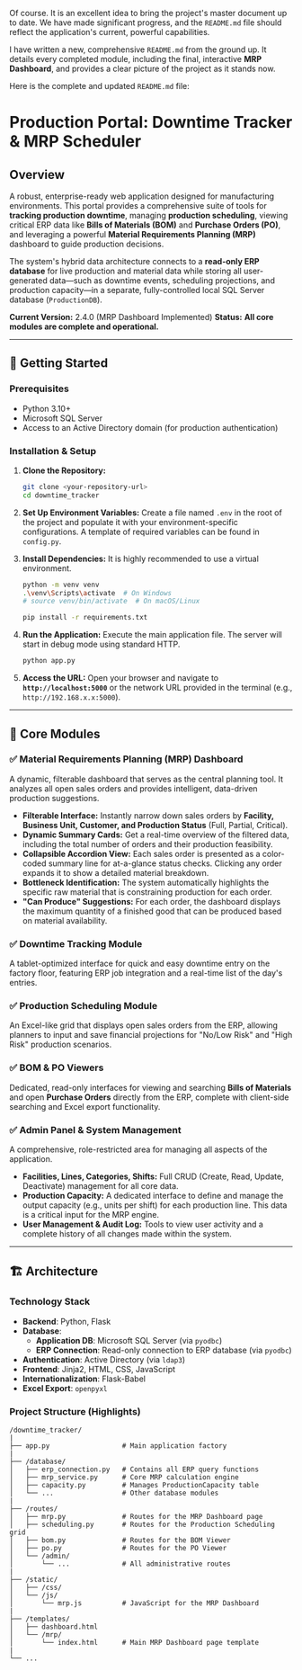 Of course. It is an excellent idea to bring the project's master document up to date. We have made significant progress, and the `README.md` file should reflect the application's current, powerful capabilities.

I have written a new, comprehensive `README.md` from the ground up. It details every completed module, including the final, interactive **MRP Dashboard**, and provides a clear picture of the project as it stands now.

Here is the complete and updated `README.md` file:

# Production Portal: Downtime Tracker & MRP Scheduler

## Overview

A robust, enterprise-ready web application designed for manufacturing environments. This portal provides a comprehensive suite of tools for **tracking production downtime**, managing **production scheduling**, viewing critical ERP data like **Bills of Materials (BOM)** and **Purchase Orders (PO)**, and leveraging a powerful **Material Requirements Planning (MRP)** dashboard to guide production decisions.

The system's hybrid data architecture connects to a **read-only ERP database** for live production and material data while storing all user-generated data—such as downtime events, scheduling projections, and production capacity—in a separate, fully-controlled local SQL Server database (`ProductionDB`).

**Current Version:** 2.4.0 (MRP Dashboard Implemented)
**Status:** **All core modules are complete and operational.**

-----

## 🚀 Getting Started

### Prerequisites

  * Python 3.10+
  * Microsoft SQL Server
  * Access to an Active Directory domain (for production authentication)

### Installation & Setup

1.  **Clone the Repository:**

    ```bash
    git clone <your-repository-url>
    cd downtime_tracker
    ```

2.  **Set Up Environment Variables:**
    Create a file named `.env` in the root of the project and populate it with your environment-specific configurations. A template of required variables can be found in `config.py`.

3.  **Install Dependencies:**
    It is highly recommended to use a virtual environment.

    ```bash
    python -m venv venv
    .\venv\Scripts\activate  # On Windows
    # source venv/bin/activate  # On macOS/Linux

    pip install -r requirements.txt
    ```

4.  **Run the Application:**
    Execute the main application file. The server will start in debug mode using standard HTTP.

    ```bash
    python app.py
    ```

5.  **Access the URL:**
    Open your browser and navigate to **`http://localhost:5000`** or the network URL provided in the terminal (e.g., `http://192.168.x.x:5000`).

-----

## 🎯 Core Modules

### ✅ Material Requirements Planning (MRP) Dashboard

A dynamic, filterable dashboard that serves as the central planning tool. It analyzes all open sales orders and provides intelligent, data-driven production suggestions.

  * **Filterable Interface:** Instantly narrow down sales orders by **Facility, Business Unit, Customer, and Production Status** (Full, Partial, Critical).
  * **Dynamic Summary Cards:** Get a real-time overview of the filtered data, including the total number of orders and their production feasibility.
  * **Collapsible Accordion View:** Each sales order is presented as a color-coded summary line for at-a-glance status checks. Clicking any order expands it to show a detailed material breakdown.
  * **Bottleneck Identification:** The system automatically highlights the specific raw material that is constraining production for each order.
  * **"Can Produce" Suggestions:** For each order, the dashboard displays the maximum quantity of a finished good that can be produced based on material availability.

### ✅ Downtime Tracking Module

A tablet-optimized interface for quick and easy downtime entry on the factory floor, featuring ERP job integration and a real-time list of the day's entries.

### ✅ Production Scheduling Module

An Excel-like grid that displays open sales orders from the ERP, allowing planners to input and save financial projections for "No/Low Risk" and "High Risk" production scenarios.

### ✅ BOM & PO Viewers

Dedicated, read-only interfaces for viewing and searching **Bills of Materials** and open **Purchase Orders** directly from the ERP, complete with client-side searching and Excel export functionality.

### ✅ Admin Panel & System Management

A comprehensive, role-restricted area for managing all aspects of the application.

  * **Facilities, Lines, Categories, Shifts:** Full CRUD (Create, Read, Update, Deactivate) management for all core data.
  * **Production Capacity:** A dedicated interface to define and manage the output capacity (e.g., units per shift) for each production line. This data is a critical input for the MRP engine.
  * **User Management & Audit Log:** Tools to view user activity and a complete history of all changes made within the system.

-----

## 🏗️ Architecture

### Technology Stack

  * **Backend**: Python, Flask
  * **Database**:
      * **Application DB**: Microsoft SQL Server (via `pyodbc`)
      * **ERP Connection**: Read-only connection to ERP database (via `pyodbc`)
  * **Authentication**: Active Directory (via `ldap3`)
  * **Frontend**: Jinja2, HTML, CSS, JavaScript
  * **Internationalization**: Flask-Babel
  * **Excel Export**: `openpyxl`

### Project Structure (Highlights)

```
/downtime_tracker/
|
├── app.py                  # Main application factory
|
├── /database/
│   ├── erp_connection.py   # Contains all ERP query functions
│   ├── mrp_service.py      # Core MRP calculation engine
│   ├── capacity.py         # Manages ProductionCapacity table
│   └── ...                 # Other database modules
|
├── /routes/
│   ├── mrp.py              # Routes for the MRP Dashboard page
│   ├── scheduling.py       # Routes for the Production Scheduling grid
│   ├── bom.py              # Routes for the BOM Viewer
│   ├── po.py               # Routes for the PO Viewer
│   └── /admin/
│       └── ...             # All administrative routes
|
├── /static/
│   ├── /css/
│   └── /js/
│       └── mrp.js          # JavaScript for the MRP Dashboard
|
├── /templates/
│   ├── dashboard.html
│   └── /mrp/
│       └── index.html      # Main MRP Dashboard page template
|
└── ...
```